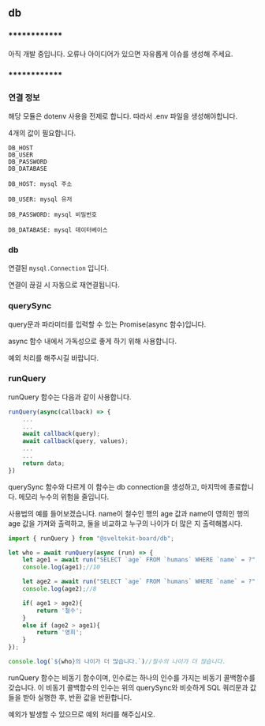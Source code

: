 ## db

### ************

아직 개발 중입니다.
오류나 아이디어가 있으면 자유롭게 이슈를 생성해 주세요.

### ************

### 연결 정보

해당 모듈은 dotenv 사용을 전제로 합니다.
따라서 .env 파일을 생성해야합니다.

4개의 값이 필요합니다.

```env
DB_HOST
DB_USER
DB_PASSWORD
DB_DATABASE
```

```
DB_HOST: mysql 주소
```
```
DB_USER: mysql 유저
```
```
DB_PASSWORD: mysql 비밀번호
```
```
DB_DATABASE: mysql 데이터베이스
```

### db

연결된 `mysql.Connection` 입니다.

연결이 끊길 시 자동으로 재연결됩니다.

### querySync

query문과 파라미터를 입력할 수 있는 Promise(async 함수)입니다.

async 함수 내에서 가독성으로 좋게 하기 위해 사용합니다.

예외 처리를 해주시길 바랍니다.

### runQuery
runQuery 함수는 다음과 같이 사용합니다.
```ts
runQuery(async(callback) => {
    ...
    ...
    await callback(query);
    await callback(query, values);
    ...
    ...
    return data;
})
```
querySync 함수와 다르게 이 함수는 db connection을 생성하고, 마지막에 종료합니다.
메모리 누수의 위험을 줄입니다.

사용법의 예를 들어보겠습니다.
name이 철수인 행의 age 값과 name이 영희인 행의 age 값을 가져와 출력하고, 둘을 비교하고 누구의 나이가 더 많은 지 출력해봅시다.
```ts
import { runQuery } from "@sveltekit-board/db";

let who = await runQuery(async (run) => {
    let age1 = await run("SELECT `age` FROM `humans` WHERE `name` = ?", ['철수']);
    console.log(age1);//10

    let age2 = await run("SELECT `age` FROM `humans` WHERE `name` = ?", ['영희']);
    console.log(age2);//8

    if( age1 > age2){
        return '철수';
    }
    else if (age2 > age1){
        return '영희';
    }
});

console.log(`${who}의 나이가 더 많습니다.`)//철수의 나이가 더 많습니다.
```

runQuery 함수는 비동기 함수이며, 인수로는 하나의 인수를 가지는 비동기 콜백함수를 갖습니다.
이 비동기 콜백함수의 인수는 위의 querySync와 비슷하게 SQL 쿼리문과 값들을 받아 실행한 후, 반환 값을 반환합니다.

예외가 발생할 수 있으므로 예외 처리를 해주십시오.
